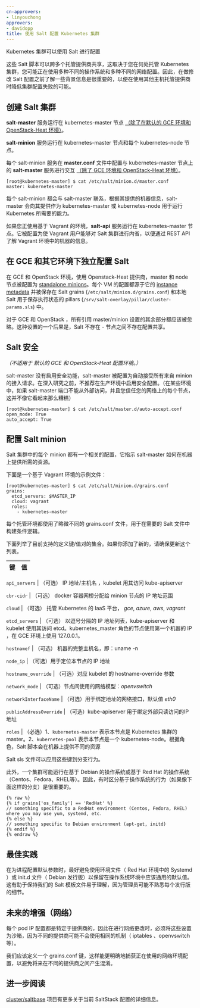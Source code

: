 ```yaml
---
cn-approvers:
- linyouchong
approvers:
- davidopp
title: 使用 Salt 配置 Kubernetes 集群
---
```




Kubernetes 集群可以使用 Salt 进行配置


这些 Salt 脚本可以跨多个托管提供商共享，这取决于您在何处托管 Kubernetes 集群，您可能正在使用多种不同的操作系统和多种不同的网络配置。因此，在做修改 Salt 配置之前了解一些背景信息是很重要的，以便在使用其他主机托管提供商时降低集群配置失败的可能。


## 创建 Salt 集群


**salt-master** 服务运行在 kubernetes-master 节点 [（除了在默认的 GCE 环境和 OpenStack-Heat 环境）](#standalone-salt-configuration-on-gce-and-others)。


**salt-minion** 服务运行在 kubernetes-master 节点和每个 kubernetes-node 节点。


每个 salt-minion 服务在 **master.conf** 文件中配置与 kubernetes-master 节点上的 **salt-master** 服务进行交互 [（除了 GCE 环境和 OpenStack-Heat 环境）](#standalone-salt-configuration-on-gce-and-others)。

```shell
[root@kubernetes-master] $ cat /etc/salt/minion.d/master.conf
master: kubernetes-master
```


每个 salt-minion 都会与 salt-master 联系，根据其提供的机器信息，salt-master 会向其提供作为 kubernetes-master 或 kubernetes-node 用于运行 Kubernetes 所需要的能力。


如果您正使用基于 Vagrant 的环境，**salt-api** 服务运行在 kubernetes-master 节点。它被配置为使 Vagrant 用户能够对 Salt 集群进行内省，以便通过 REST API 了解 Vagrant 环境中的机器的信息。


## 在 GCE 和其它环境下独立配置 Salt


在 GCE 和 OpenStack 环境，使用 Openstack-Heat 提供商，master 和 node 节点被配置为 [standalone minions](http://docs.saltstack.com/en/latest/topics/tutorials/standalone_minion.html)。每个 VM 的配置都源于它的 [instance metadata](https://cloud.google.com/compute/docs/metadata) 并被保存在 Salt grains (`/etc/salt/minion.d/grains.conf`) 和本地 Salt 用于保存执行状态的 pillars (`/srv/salt-overlay/pillar/cluster-params.sls`) 中。


对于 GCE 和 OpenStack ，所有引用 master/minion 设置的其余部分都应该被忽略。这种设置的一个后果是，Salt 不存在 - 节点之间不存在配置共享。


## Salt 安全


*（不适用于 默认的 GCE 和 OpenStack-Heat 配置环境。）*


salt-master 没有启用安全功能，salt-master 被配置为自动接受所有来自 minion 的接入请求。在深入研究之前，不推荐在生产环境中启用安全配置。（在某些环境中，如果 salt-master 端口不能从外部访问，并且您信任您的网络上的每个节点，这并不像它看起来那么糟糕）

```shell
[root@kubernetes-master] $ cat /etc/salt/master.d/auto-accept.conf
open_mode: True
auto_accept: True
```


## 配置 Salt minion


Salt 集群中的每个 minion 都有一个相关的配置，它指示 salt-master 如何在机器上提供所需的资源。


下面是一个基于 Vagrant 环境的示例文件：

```shell
[root@kubernetes-master] $ cat /etc/salt/minion.d/grains.conf
grains:
  etcd_servers: $MASTER_IP
  cloud: vagrant
  roles:
    - kubernetes-master
```


每个托管环境都使用了略微不同的 grains.conf 文件，用于在需要的 Salt 文件中构建条件逻辑。


下面列举了目前支持的定义键/值对的集合。如果你添加了新的，请确保更新这个列表。


键 | 值
-----------------------------------|----------------------------------------------------------------

`api_servers` | （可选） IP 地址/主机名 ，kubelet 用其访问 kube-apiserver

`cbr-cidr` | （可选） docker 容器网桥分配给 minion 节点的 IP 地址范围

`cloud` | （可选） 托管 Kubernetes 的 IaaS 平台， *gce*, *azure*, *aws*, *vagrant*

`etcd_servers` | （可选） 以逗号分隔的 IP 地址列表，kube-apiserver 和 kubelet 使用其访问 etcd。kubernetes_master 角色的节点使用第一个机器的 IP ，在 GCE 环境上使用 127.0.0.1。

`hostnamef` | （可选） 机器的完整主机名，即：uname -n

`node_ip` | （可选）用于定位本节点的 IP 地址

`hostname_override` | （可选）对应 kubelet 的 hostname-override 参数

`network_mode` | （可选）节点间使用的网络模型：*openvswitch*

`networkInterfaceName` | （可选）用于绑定地址的网络接口，默认值 *eth0*

`publicAddressOverride` | （可选）kube-apiserver 用于绑定外部只读访问的IP地址

`roles` | （必选）1、`kubernetes-master` 表示本节点是 Kubernetes 集群的 master。2、`kubernetes-pool` 表示本节点是一个 kubernetes-node。根据角色，Salt 脚本会在机器上提供不同的资源


Salt sls 文件可以应用这些键到分支行为。


此外，一个集群可能运行在基于 Debian 的操作系统或基于 Red Hat 的操作系统（Centos、Fedora、RHEL等）。因此，有时区分基于操作系统的行为（如果像下面这样的分支）是很重要的。

```liquid
{% raw %}
{% if grains['os_family'] == 'RedHat' %}
// something specific to a RedHat environment (Centos, Fedora, RHEL) where you may use yum, systemd, etc.
{% else %}
// something specific to Debian environment (apt-get, initd)
{% endif %}
{% endraw %}
```


## 最佳实践


在为进程配置默认参数时，最好避免使用环境文件（ Red Hat 环境中的 Systemd ）或 init.d 文件（ Debian 发行版）以保留在操作系统环境中应该通用的默认值。这有助于保持我们的 Salt 模板文件易于理解，因为管理员可能不熟悉每个发行版的细节。


## 未来的增强（网络）


每个 pod IP 配置都是特定于提供商的，因此在进行网络更改时，必须将这些设置为沙箱，因为不同的提供商可能不会使用相同的机制（ iptables 、openvswitch 等）。


我们应该定义一个 grains.conf 键，这样能更明确地捕获正在使用的网络环境配置，以避免将来在不同的提供商之间产生混淆。


## 进一步阅读


[cluster/saltbase](http://releases.k8s.io/{{page.githubbranch}}/cluster/saltbase/) 项目有更多关于当前 SaltStack 配置的详细信息。
